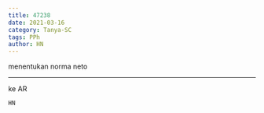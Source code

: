 ```yaml
---
title: 47238
date: 2021-03-16
category: Tanya-SC
tags: PPh
author: HN
---
```


menentukan norma neto

---

ke AR

`HN`
